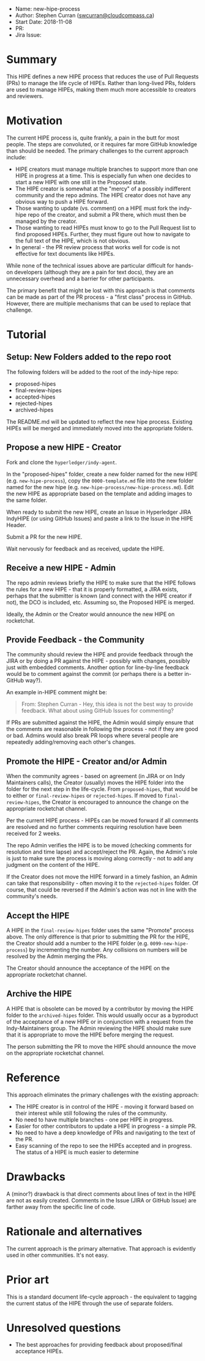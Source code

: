 - Name: new-hipe-process
- Author: Stephen Curran (swcurran@cloudcompass.ca)
- Start Date: 2018-11-08
- PR: 
- Jira Issue: 

# Summary
[summary]: #summary

This HIPE defines a new HIPE process that reduces the use of Pull Requests (PRs) to manage the life cycle of HIPEs.  Rather than long-lived PRs, folders are used to manage HIPEs, making them much more accessible to creators and reviewers.

# Motivation
[motivation]: #motivation

The current HIPE process is, quite frankly, a pain in the butt for most people. The steps are convoluted, or it requires far more GitHub knowledge than should be needed. The primary challenges to the current approach include:

* HIPE creators must manage multiple branches to support more than one HIPE in progress at a time. This is especially fun when one decides to start a new HIPE with one still in the Proposed state.
* The HIPE creator is somewhat at the "mercy" of a possibly indifferent community and the repo admins. The HIPE creator does not have any obvious way to push a HIPE forward.
* Those wanting to update (vs. comment) on a HIPE must fork the indy-hipe repo of the creator, and submit a PR there, which must then be managed by the creator.
* Those wanting to read HIPEs must know to go to the Pull Request list to find proposed HIPEs. Further, they must figure out how to navigate to the full text of the HIPE, which is not obvious.
* In general - the PR review process that works well for code is not effective for text documents like HIPEs.

While none of the technical issues above are particular difficult for hands-on developers (although they are a pain for text docs), they are an unnecessary overhead and a barrier for other participants.

The primary benefit that might be lost with this approach is that comments can be made as part of the PR process - a "first class" process in GitHub. However, there are multiple mechanisms that can be used to replace that challenge.

# Tutorial
[tutorial]: #tutorial

## Setup: New Folders added to the repo root

The following folders will be added to the root of the indy-hipe repo:

* proposed-hipes
* final-review-hipes
* accepted-hipes
* rejected-hipes
* archived-hipes

The README.md will be updated to reflect the new hipe process.  Existing HIPEs will be merged and immediately moved into the appropriate folders.

## Propose a new HIPE - Creator

Fork and clone the `hyperledger/indy-agent`.

In the "proposed-hipes" folder, create a new folder named for the new HIPE (e.g. `new-hipe-process`), copy the `0000-template.md` file into the new folder named for the new hipe (e.g. `new-hipe-process/new-hipe-process.md`). Edit the new HIPE as appropriate based on the template and adding images to the same folder.  

When ready to submit the new HIPE, create an Issue in Hyperledger JIRA IndyHIPE (or using GitHub Issues) and paste a link to the Issue in the HIPE Header.

Submit a PR for the new HIPE.

Wait nervously for feedback and as received, update the HIPE.

## Receive a new HIPE - Admin

The repo admin reviews briefly the HIPE to make sure that the HIPE follows the rules for a new HIPE - that it is properly formatted, a JIRA exists, perhaps that the submitter is known (and connect with the HIPE creator if not), the DCO is included, etc.  Assuming so, the Proposed HIPE is merged.

Ideally, the Admin or the Creator would announce the new HIPE on rocketchat.

## Provide Feedback - the Community

The community should review the HIPE and provide feedback through the JIRA or by doing a PR against the HIPE - possibly with changes, possibly just with embedded comments. Another option for line-by-line feedback would be to comment against the commit (or perhaps there is a better in-GitHub way?).

An example in-HIPE comment might be:

> From: Stephen Curran - Hey, this idea is not the best way to provide feedback. What about using GitHub Issues for commenting?

If PRs are submitted against the HIPE, the Admin would simply ensure that the comments are reasonable in following the process - not if they are good or bad. Admins would also break PR loops where several people are repeatedly adding/removing each other's changes.

## Promote the HIPE - Creator and/or Admin

When the community agrees - based on agreement (in JIRA or on Indy Maintainers calls), the Creator (usually) moves the HIPE folder into the folder for the next step in the life-cycle. From `proposed-hipes`, that would be to either or `final-review-hipes` or `rejected-hipes`. If moved to `final-review-hipes`, the Creator is encouraged to announce the change on the appropriate rocketchat channel.

Per the current HIPE process - HIPEs can be moved forward if all comments are resolved and no further comments requiring resolution have been received for 2 weeks.

The repo Admin verifies the HIPE is to be moved (checking comments for resolution and time lapse) and accept/reject the PR.  Again, the Admin's role is just to make sure the process is moving along correctly - not to add any judgment on the content of the HIPE.

If the Creator does not move the HIPE forward in a timely fashion, an Admin can take that responsibility - often moving it to the `rejected-hipes` folder. Of course, that could be reversed if the Admin's action was not in line with the community's needs.

## Accept the HIPE

A HIPE in the `final-review-hipes` folder uses the same "Promote" process above. The only difference is that prior to submitting the PR for the HIPE, the Creator should add a number to the HIPE folder (e.g. `0099-new-hipe-process`) by incrementing the number.  Any collisions on numbers will be resolved by the Admin merging the PRs.

The Creator should announce the acceptance of the HIPE on the appropriate rocketchat channel.

## Archive the HIPE

A HIPE that is obsolete can be moved by a contributor by moving the HIPE folder to the `archived-hipes` folder. This would usually occur as a byproduct of the acceptance of a new HIPE or in conjunction with a request from the Indy-Maintainers group. The Admin reviewing the HIPE should make sure that it is appropriate to move the HIPE before merging the request.

The person submitting the PR to move the HIPE should announce the move on the appropriate rocketchat channel.

# Reference
[reference]: #reference

This approach eliminates the primary challenges with the existing approach:

- The HIPE creator is in control of the HIPE - moving it forward based on their interest while still following the rules of the community.
- No need to have multiple branches - one per HIPE in progress.
- Easier for other contributors to update a HIPE in progress - a simple PR.
- No need to have a deep knowledge of PRs and navigating to the text of the PR.
- Easy scanning of the repo to see the HIPEs accepted and in progress. The status of a HIPE is much easier to determine

# Drawbacks
[drawbacks]: #drawbacks

A (minor?) drawback is that direct comments about lines of text in the HIPE are not as easily created. Comments in the Issue (JIRA or GitHub Issue) are farther away from the specific line of code.

# Rationale and alternatives
[alternatives]: #alternatives

The current approach is the primary alternative. That approach is evidently used in other communities. It's not easy.

# Prior art
[prior-art]: #prior-art

This is a standard document life-cycle approach - the equivalent to tagging the current status of the HIPE through the use of separate folders.

# Unresolved questions
[unresolved]: #unresolved-questions

- The best approaches for providing feedback about proposed/final acceptance HIPEs.
